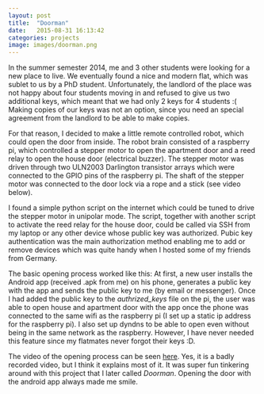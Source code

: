 ```yaml
---
layout: post
title:  "Doorman"
date:   2015-08-31 16:13:42
categories: projects
image: images/doorman.png
---
```


In the summer semester 2014, me and 3 other students were looking for a new place to live.
We eventually found a nice and modern flat, which was sublet to us by a PhD student.
Unfortunately, the landlord of the place was not happy about four students moving in and
refused to give us two additional keys, which meant that we had only 2 keys for 4 students :(
Making copies of our keys was not an option, since you need an special agreement from the
landlord to be able to make copies.

For that reason, I decided to make a little remote controlled robot, which could open the
door from inside. The robot brain consisted of a raspberry pi, which controlled a stepper
motor to open the apartment door and a reed relay to open the house door (electrical buzzer).
The stepper motor was driven through two ULN2003 Darlington transistor arrays which were
connected to the GPIO pins of the raspberry pi. The shaft of the stepper motor was
connected to the door lock via a rope and a stick (see video below).

I found a simple python script on the internet which could be tuned to drive the stepper motor
in unipolar mode. The script, together with another script to activate the reed relay for the
house door, could be called via SSH from my laptop or any other device whose public key was authorized.
Pubic key authentication was the main authorization method enabling me to add or remove
devices which was quite handy when I hosted some of my friends from Germany.

The basic opening process worked like this: At first, a new user installs the Android app
(received .apk from me) on his phone, generates a public key with the app and sends
the public key to me (by email or messenger). Once I had added the public key to the
*authrized_keys* file on the pi, the user was able to open house and apartment door with the
app once the phone was connected to the same wifi as the raspberry pi (I set up a static ip
address for the raspberry pi). I also set up dyndns to be able to open even without being in the
same network as the raspberry. However, I have never needed this feature since my flatmates
never forgot their keys :D.

The video of the opening process can be seen [here][youtube]. Yes, it is a badly recorded video, but I think
it explains most of it. It was super fun tinkering around with this project that I later called
*Doorman*. Opening the door with the android app always made me smile.

[youtube]:      https://www.youtube.com/watch?v=-QZS3CHGylk
